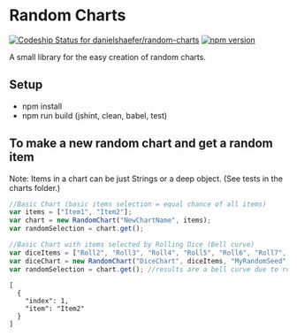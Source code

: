 # Random Charts #

[ ![Codeship Status for danielshaefer/random-charts](https://codeship.com/projects/c4d11720-fa8b-0133-1b2b-7a7dffd8f75f/status?branch=master)](https://codeship.com/projects/151624)
[ ![npm version](https://badge.fury.io/js/random-charts.png)](https://badge.fury.io/js/random-charts)

A small library for the easy creation of random charts.

## Setup
* npm install
* npm run build (jshint, clean, babel, test)

## To make a new random chart and get a random item ##

Note: Items in a chart can be just Strings or a deep object. (See tests in the charts folder.)

```javascript
//Basic Chart (basic items selection = equal chance of all items)
var items = ["Item1", "Item2"];
var chart = new RandomChart("NewChartName", items);
var randomSelection = chart.get();
```
```javascript
//Basic Chart with items selected by Rolling Dice (Bell curve)
var diceItems = ["Roll2", "Roll3", "Roll4", "Roll5", "Roll6", "Roll7", "Roll8"];
var diceChart = new RandomChart("DiceChart", diceItems, "MyRandomSeed", new DiceRollItemSelection(2, 4);
var randomSelection = chart.get(); //results are a bell curve due to rolling 2d4 to get an item from the chart.
```

```
[
  {
    "index": 1,
    "item": "Item2"
  }
]
```